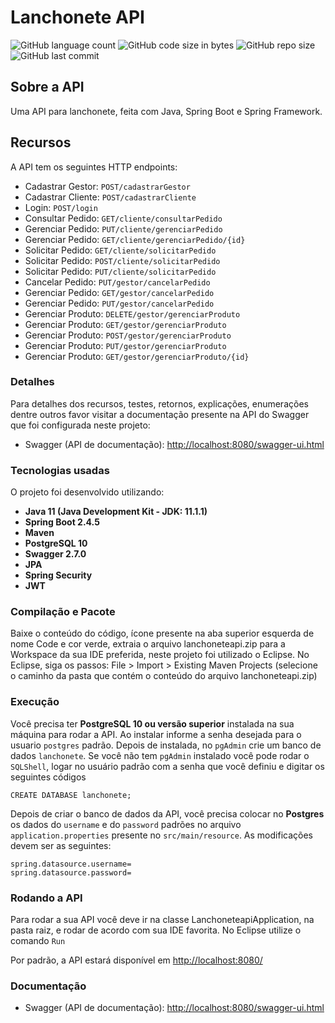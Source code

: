 # Lanchonete API

![GitHub language count](https://img.shields.io/github/languages/count/zacseriano/lanchoneteapi) ![GitHub code size in bytes](https://img.shields.io/github/languages/code-size/zacseriano/lanchoneteapi) ![GitHub repo size](https://img.shields.io/github/repo-size/zacseriano/lanchoneteapi) ![GitHub last commit](https://img.shields.io/github/last-commit/zacseriano/lanchoneteapi)

## Sobre a API

Uma API para lanchonete, feita com Java, Spring Boot e Spring Framework.

## Recursos

A API tem os seguintes HTTP endpoints:

* Cadastrar Gestor: `POST/cadastrarGestor`
* Cadastrar Cliente: `POST/cadastrarCliente`
* Login: `POST/login`
* Consultar Pedido: `GET/cliente/consultarPedido`
* Gerenciar Pedido: `PUT/cliente/gerenciarPedido`
* Gerenciar Pedido: `GET/cliente/gerenciarPedido/{id}`
* Solicitar Pedido: `GET/cliente/solicitarPedido`
* Solicitar Pedido: `POST/cliente/solicitarPedido`
* Solicitar Pedido: `PUT/cliente/solicitarPedido`
* Cancelar Pedido: `PUT/gestor/cancelarPedido`
* Gerenciar Pedido: `GET/gestor/cancelarPedido`
* Gerenciar Pedido: `PUT/gestor/cancelarPedido`
* Gerenciar Produto: `DELETE/gestor/gerenciarProduto`
* Gerenciar Produto: `GET/gestor/gerenciarProduto`
* Gerenciar Produto: `POST/gestor/gerenciarProduto`
* Gerenciar Produto: `PUT/gestor/gerenciarProduto`
* Gerenciar Produto: `GET/gestor/gerenciarProduto/{id}`

### Detalhes

Para detalhes dos recursos, testes, retornos, explicações, enumerações dentre outros favor visitar a documentação presente na API do Swagger que foi configurada neste projeto:

* Swagger (API de documentação): [http://localhost:8080/swagger-ui.html](http://localhost:8080/swagger-ui.html)

### Tecnologias usadas

O projeto foi desenvolvido utilizando:

* **Java 11 (Java Development Kit - JDK: 11.1.1)**
* **Spring Boot 2.4.5**
* **Maven**
* **PostgreSQL 10**
* **Swagger 2.7.0**
* **JPA**
* **Spring Security**
* **JWT**

### Compilação e Pacote

Baixe o conteúdo do código, ícone presente na aba superior esquerda de nome Code e cor verde, extraia o arquivo lanchoneteapi.zip para a Workspace da sua IDE preferida, neste projeto foi utilizado o Eclipse. No Eclipse, siga os passos: File > Import > Existing Maven Projects (selecione o caminho da pasta que contém o conteúdo do arquivo lanchoneteapi.zip)

### Execução

Você precisa ter **PostgreSQL 10 ou versão superior** instalada na sua máquina para rodar a API. Ao instalar informe a senha desejada para o usuario `postgres` padrão. Depois de instalada, no `pgAdmin` crie um banco de dados `lanchonete`. Se você não tem `pgAdmin` instalado você pode rodar o `SQLShell`, logar no usuário padrão com a senha que você definiu e digitar os seguintes códigos

```
CREATE DATABASE lanchonete;
```

Depois de criar o banco de dados da API, você precisa colocar no **Postgres** os dados do `username` e do `password` padrões no arquivo `application.properties` presente no `src/main/resource`. As modificações devem ser as seguintes:

```properties
spring.datasource.username=
spring.datasource.password=
```
### Rodando a API

Para rodar a sua API você deve ir na classe LanchoneteapiApplication, na pasta raiz, e rodar de acordo com sua IDE favorita. No Eclipse utilize o comando `Run`

Por padrão, a API estará disponível em [http://localhost:8080/](http://localhost:8080/)

### Documentação

* Swagger (API de documentação): [http://localhost:8080/swagger-ui.html](http://localhost:8080/swagger-ui.html)
